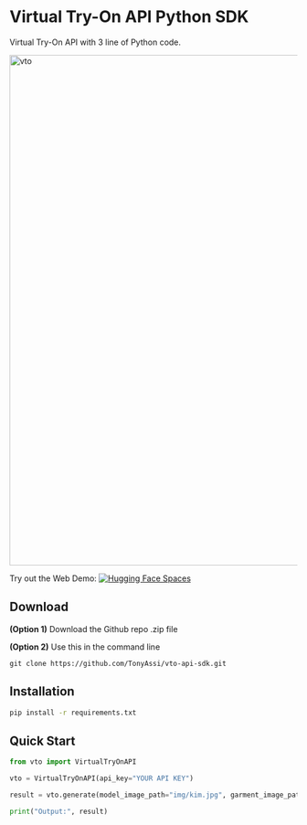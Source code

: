 # Virtual Try-On API Python SDK
Virtual Try-On API with 3 line of Python code.

<img width="894" alt="vto" src="https://github.com/user-attachments/assets/49118950-e1e0-4c71-8bd6-f454d8fc476c" />

Try out the Web Demo: [![Hugging Face Spaces](https://img.shields.io/badge/%F0%9F%A4%97%20Hugging%20Face-Spaces-blue)](https://huggingface.co/spaces/tonyassi/Virtual-Try-On-Pro)

## Download
**(Option 1)** Download the Github repo .zip file

**(Option 2)** Use this in the command line
```
git clone https://github.com/TonyAssi/vto-api-sdk.git
```

## Installation
```bash
pip install -r requirements.txt
```

## Quick Start
```python
from vto import VirtualTryOnAPI

vto = VirtualTryOnAPI(api_key="YOUR API KEY")

result = vto.generate(model_image_path="img/kim.jpg", garment_image_path="img/red.jpg", category="one-pieces")

print("Output:", result)
```
